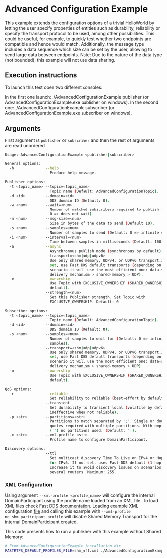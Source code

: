 # Advanced Configuration Example

This example extends the configuration options of a trivial HelloWorld by letting the user specify properties of
entities such as durability, reliability or specify the transport protocol to be used, among other possibilities. This
could be useful, for example, to quickly test whether two endpoints are compatible and hence would match.
Additionally, the message type includes a data sequence which size can be set by the user, allowing to send large data between endpoints.
Note: Due to the nature of the data type (not bounded), this example will not use data sharing.

## Execution instructions

To launch this test open two different consoles:

In the first one launch: ./AdvancedConfigurationExample publisher (or AdvancedConfigurationExample.exe publisher on windows).
In the second one: ./AdvancedConfigurationExample subscriber (or AdvancedConfigurationExample.exe subscriber on windows).

## Arguments

First argument is `publisher` or `subscriber` and then the rest of arguments are read unordered

```sh
Usage: AdvancedConfigurationExample <publisher|subscriber>

General options:
  -h              --help
                    Produce help message.

Publisher options:
  -t <topic_name> --topic=<topic_name>
                    Topic name (Default: AdvancedConfigurationTopic).
  -d <id>         --domain=<id>
                    DDS domain ID (Default: 0).
  -w <num>        --wait=<num>
                    Number of matched subscribers required to publish (Default:
                    0 => does not wait).
  -m <num>        --msg-size=<num>
                    Size in bytes of the data to send (Default 10).
  -s <num>        --samples=<num>
                    Number of samples to send (Default: 0 => infinite samples).
  -i <num>        --interval=<num>
                    Time between samples in milliseconds (Default: 100).
  -a              --async
                    Asynchronous publish mode (synchronous by default).
                  --transport=<shm|udp|udpv6>
                    Use only shared-memory, UDPv4, or UDPv6 transport.If not
                    set, use Fast DDS default transports (depending on the
                    scenario it will use the most efficient one: data-sharing
                    delivery mechanism > shared-memory > UDP).
  -o              --ownership
                    Use Topic with EXCLUSIVE_OWNERSHIP (SHARED_OWNERSHIP by
                    default).
                  --strength=<num>
                    Set this Publisher strength. Set Topic with
                    EXCLUSIVE_OWNERSHIP. Default: 0

Subscriber options:
  -t <topic_name> --topic=<topic_name>
                    Topic name (Default: AdvancedConfigurationTopic).
  -d <id>         --domain=<id>
                    DDS domain ID (Default: 0).
  -s <num>        --samples=<num>
                    Number of samples to wait for (Default: 0 => infinite
                    samples).
                  --transport=<shm|udp|udpv6>
                    Use only shared-memory, UDPv4, or UDPv6 transport.If not
                    set, use Fast DDS default transports (depending on the
                    scenario it will use the most efficient one: data-sharing
                    delivery mechanism > shared-memory > UDP).
  -o              --ownership
                    Use Topic with EXCLUSIVE_OWNERSHIP (SHARED_OWNERSHIP by
                    default).

QoS options:
  -r              --reliable
                    Set reliability to reliable (best-effort by default).
                  --transient
                    Set durability to transient local (volatile by default,
                    ineffective when not reliable).
  -p <str>        --partitions=<str>
                    Partitions to match separated by ';'. Single or double
                    quotes required with multiple partitions. With empty string
                    ('') no partitions used. (Default: '').
  -x <str>        --xml-profile <str>
                    Profile name to configure DomainParticipant.

Discovery options:
                  --ttl
                    Set multicast discovery Time To Live on IPv4 or Hop Limit
                    for IPv6. If not set, uses Fast-DDS default (1 hop).
                    Increase it to avoid discovery issues on scenarios with
                    several routers. Maximum: 255.
```

### XML Configuration

Using argument `--xml-profile <profile_name>` will configure the internal DomainParticipant using the profile name loaded from an XML file.
To load XML files check [Fast DDS documentation](https://fast-dds.docs.eprosima.com/en/latest/fastdds/xml_configuration/xml_configuration.html).
Loading example XML configuration [file](shm_off.xml) and calling this example with `--xml-profile no_shm_participant_profile` will disable Shared Memory Transport for the internal DomainParticipant created.

This code presents how to run a publisher with this example without Shared Memory:

```sh
# From AdvancedConfigurationExample installation dir
FASTRTPS_DEFAULT_PROFILES_FILE=shm_off.xml ./AdvancedConfigurationExample publisher --xml-profile no_shm_participant_profile
```
